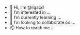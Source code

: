 - 👋 Hi, I’m @ligacd
- 👀 I’m interested in ...
- 🌱 I’m currently learning ...
- 💞️ I’m looking to collaborate on ...
- 📫 How to reach me ...

<!---
ligacd/ligacd is a ✨ special ✨ repository because its `README.md` (this file) appears on your GitHub profile.
You can click the Preview link to take a look at your changes.
--->
